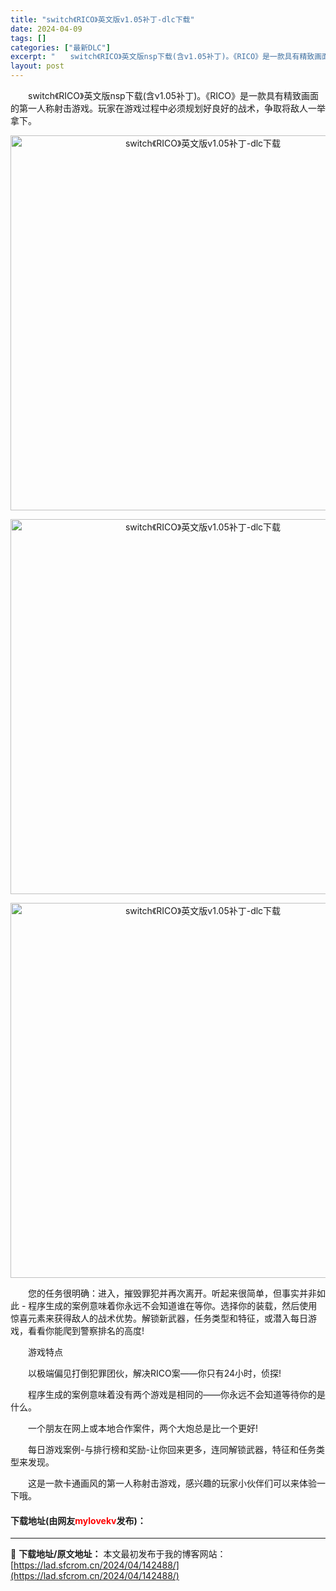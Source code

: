 ```yaml
---
title: "switch《RICO》英文版v1.05补丁-dlc下载"
date: 2024-04-09
tags: []
categories: ["最新DLC"]
excerpt: "　　switch《RICO》英文版nsp下载(含v1.05补丁)。《RICO》是一款具有精致画面的第一人称射击游戏。玩家在游戏过程中必须规划好良好的战术，争取将敌人一举拿下。 　　您的任务很明确：进入，摧毁罪犯并再次离开。听起来很简单，但事实并非如此 - 程序生成的案例意味着你永远不会知道谁在等你。&hellip;"
layout: post
---
```


 <p>　　switch《RICO》英文版nsp下载(含v1.05补丁)。《RICO》是一款具有精致画面的第一人称射击游戏。玩家在游戏过程中必须规划好良好的战术，争取将敌人一举拿下。</p> <p align="center"><img align="" border="0" src="https://lad.sfcrom.cn/wp-content/uploads/2024/04/20240409_66150811bf43c.webp" width="600" alt="switch《RICO》英文版v1.05补丁-dlc下载" /></p> <p align="center"><img align="" border="0" src="https://lad.sfcrom.cn/wp-content/uploads/2024/04/20240409_661508123297c.webp" width="600" alt="switch《RICO》英文版v1.05补丁-dlc下载" /></p> <p align="center"><img align="" border="0" src="https://lad.sfcrom.cn/wp-content/uploads/2024/04/20240409_661508129452e.webp" width="600" alt="switch《RICO》英文版v1.05补丁-dlc下载" /></p> <p>　　您的任务很明确：进入，摧毁罪犯并再次离开。听起来很简单，但事实并非如此 - 程序生成的案例意味着你永远不会知道谁在等你。选择你的装载，然后使用惊喜元素来获得敌人的战术优势。解锁新武器，任务类型和特征，或潜入每日游戏，看看你能爬到警察排名的高度!</p> <p>　　游戏特点</p> <p>　　以极端偏见打倒犯罪团伙，解决RICO案&mdash;&mdash;你只有24小时，侦探!</p> <p>　　程序生成的案例意味着没有两个游戏是相同的&mdash;&mdash;你永远不会知道等待你的是什么。</p> <p>　　一个朋友在网上或本地合作案件，两个大炮总是比一个更好!</p> <p>　　每日游戏案例-与排行榜和奖励-让你回来更多，连同解锁武器，特征和任务类型来发现。</p> <p>　　这是一款卡通画风的第一人称射击游戏，感兴趣的玩家小伙伴们可以来体验一下哦。</p> <p><h4>下载地址(由网友<font color="red">mylovekv</font>发布)：</h4></p> 

---
📖 **下载地址/原文地址：** 本文最初发布于我的博客网站：[https://lad.sfcrom.cn/2024/04/142488/](https://lad.sfcrom.cn/2024/04/142488/)
